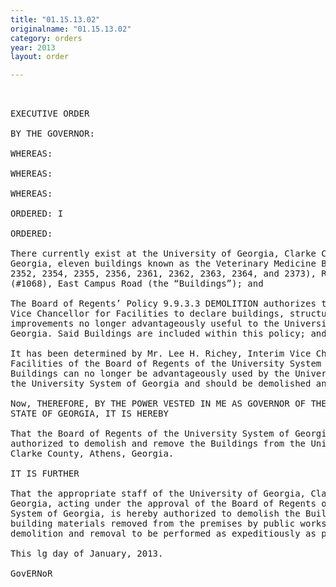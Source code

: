 ```yaml
---
title: "01.15.13.02"
originalname: "01.15.13.02"
category: orders
year: 2013
layout: order

---
```

<pre>
 

EXECUTIVE ORDER

BY THE GOVERNOR:

WHEREAS:

WHEREAS:

WHEREAS:

ORDERED: I

ORDERED:

There currently exist at the University of Georgia, Clarke County, Athens,
Georgia, eleven buildings known as the Veterinary Medicine Buildings (#1647,
2352, 2354, 2355, 2356, 2361, 2362, 2363, 2364, and 2373), Riverbend Road and
(#1068), East Campus Road (the “Buildings”); and

The Board of Regents’ Policy 9.9.3.3 DEMOLITION authorizes the Chancellor or
Vice Chancellor for Facilities to declare buildings, structures and other
improvements no longer advantageously useful to the University System of
Georgia. Said Buildings are included within this policy; and

It has been determined by Mr. Lee H. Richey, Interim Vice Chancellor for
Facilities of the Board of Regents of the University System of Georgia, that the
Buildings can no longer be advantageously used by the University of Georgia or
the University System of Georgia and should be demolished and removed.

Now, THEREFORE, BY THE POWER VESTED IN ME AS GOVERNOR OF THE
STATE OF GEORGIA, IT IS HEREBY

That the Board of Regents of the University System of Georgia is hereby
authorized to demolish and remove the Buildings from the University of Georgia,
Clarke County, Athens, Georgia.

IT IS FURTHER

That the appropriate staff of the University of Georgia, Clarke County, Athens,
Georgia, acting under the approval of the Board of Regents of the University
System of Georgia, is hereby authorized to demolish the Buildings and to have all
building materials removed from the premises by public works contract; all said
demolition and removal to be performed as expeditiously as possible.

This lg day of January, 2013.

GovERNoR

</pre>
